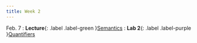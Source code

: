 ```yaml
---
title: Week 2
---
```


Feb. 7
: **Lecture**{: .label .label-green }[Semantics](https://docs.google.com/presentation/d/1vJxsd_V0MJPnzzHnZL8XOvD-Q-UeZYF2FnKKYTe25AU/edit?usp=sharing)
: **Lab 2**{: .label .label-purple }[Quantifiers](https://colab.research.google.com/drive/1uq_EW9zVTx_sCBVefM2NdKc2WUs8jbsh?usp=sharing)

